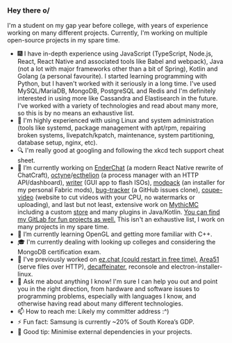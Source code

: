 ### Hey there o/

I'm a student on my gap year before college, with years of experience working on many different projects. Currently, I'm working on multiple open-source projects in my spare time.

- 🎆 I have in-depth experience using JavaScript (TypeScript, Node.js, React, React Native and associated tools like Babel and webpack), Java (not a lot with major frameworks other than a bit of Spring), Kotlin and Golang (a personal favourite). I started learning programming with Python, but I haven't worked with it seriously in a long time. I've used MySQL/MariaDB, MongoDB, PostgreSQL and Redis and I'm definitely interested in using more like Cassandra and Elastisearch in the future. I've worked with a variety of technologies and read about many more, so this is by no means an exhaustive list.
- 🐧 I'm highly experienced with using Linux and system administration (tools like systemd, package management with apt/rpm, repairing broken systems, livepatch/kpatch, maintenance, system partitioning, database setup, nginx, etc).
- 🔍 I'm really good at googling and following the xkcd tech support cheat sheet.
- 🔭 I’m currently working on [EnderChat](https://github.com/retrixe/EnderChat) (a modern React Native rewrite of ChatCraft), [octyne](https://github.com/retrixe/octyne)/[ecthelion](https://github.com/retrixe/ecthelion) (a process manager with an HTTP API/dashboard), [writer](https://github.com/retrixe/writer) (GUI app to flash ISOs), [modpack](https://github.com/retrixe/modpack) (an installer for my personal Fabric mods), [bug-tracker](https://github.com/retrixe/bug-tracker) (a GitHub issues clone), [coupe-video](https://github.com/retrixe/coupe-video) (website to cut videos with your CPU, no watermarks or uploading), and last but not least, extensive work on [MythicMC](https://github.com/mythicmc) including a custom [store](https://store.mythicmc.org) and many plugins in Java/Kotlin. [You can find my GitLab for fun projects as well.](https://gitlab.com/retrixe) This isn't an exhaustive list, I work on many projects in my spare time.
- 🌱 I’m currently learning OpenGL and getting more familiar with C++.
- 🎓 I'm currently dealing with looking up colleges and considering the MongoDB certification exam.
- 📰 I've previously worked on [ez.chat (could restart in free time)](https://github.com/ezchat), [Area51](https://github.com/retrixe/area51) (serve files over HTTP), [decaffeinater](https://github.com/retrixe/decaffeinater), reconsole and electron-installer-linux.
- 💬 Ask me about anything I know! I'm sure I can help you out and point you in the right direction, from hardware and software issues to programming problems, especially with languages I know, and otherwise having read about many different technologies.
- 📫 How to reach me: Likely my committer address :^)
- ⚡ Fun fact: Samsung is currently ~20% of South Korea’s GDP.
- 🐛 Good tip: Minimise external dependencies in your projects.

<!--
**retrixe/retrixe** is a ✨ _special_ ✨ repository because its `README.md` (this file) appears on your GitHub profile.

Here are some ideas to get you started:

- 🔭 I’m currently working on ...
- 🌱 I’m currently learning ...
- 👯 I’m looking to collaborate on ...
- 🤔 I’m looking for help with ...
- 💬 Ask me about ...
- 📫 How to reach me: ...
- 😄 Pronouns: ...
- ⚡ Fun fact: ...
-->
